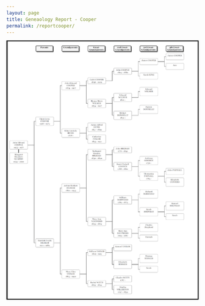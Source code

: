 ```yaml
---
layout: page
title: Geneaology Report - Cooper
permalink: /reportcooper/
---
```

![Cooper Hourglass Chart Report](/assets/COOPERGeneaologyReport.png)



